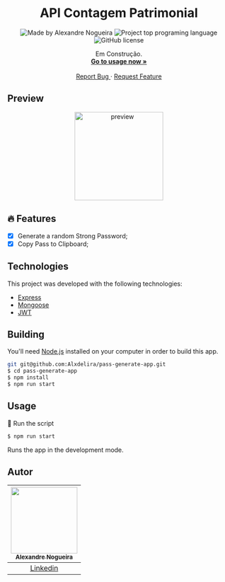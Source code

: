 <div align="center">
 
  <!-- project name -->
  <h1 align="center">API Contagem Patrimonial</h1>
  
  <!-- project badges -->
  <p align="center">
 <!--
   <img 
      alt="Project programing languages count" 
      src="https://img.shields.io/github/languages/count/felipeAguiarCode/node-js-bulk-downloader?color=6A57D5"
    >
 -->
  <!--
    <img 
      alt="Last commit on GitHub" 
      src="https://img.shields.io/github/last-commit/felipeAguiarCode/node-js-bulk-downloader?color=6A57D5"
    >
  -->
    <img 
      alt="Made by Alexandre Nogueira" 
      src="https://img.shields.io/badge/made%20by-Alexandre%20Nogueira-%20?color=6A57D5"
    >
    <img 
      alt="Project top programing language" 
      src="https://img.shields.io/github/languages/top/Alxdelira/pass-generate-app?color=6A57D5"
    >
    <!-- <img 
      alt="Repository size" 
      src="https://img.shields.io/github/repo-size/Alxdelira/pass-generate-app?color=6A57D5"
    > -->
    <img 
      alt="GitHub license" 
      src="https://img.shields.io/github/license/Alxdelira/pass-generate-app?color=6A57D5"
    >
  </p> 

  <!-- project description and menu -->
  <p align="center">
      Em Construção.
    <br />
    <a 
      href="## Usage">
      <strong>Go to usage now »</strong>
    </a>
    <br />
    <br />
    <a 
      href="https://github.com/Alxdelira/api-jfro/issues">
      Report Bug
    </a>
    ·
    <a 
      href="https://github.com/Alxdelira/api-jfro/issues/new">
      Request Feature
    </a>
  </p>
</div>

## Preview

<div align="center">
  <a href="#">
      <img src="./assets/modelo.png" width="200" alt="preview" />
  </a>
</div>

## 🔥 Features
- [x] Generate a random Strong Password;
- [x] Copy Pass to Clipboard;

## Technologies

This project was developed with the following technologies:

-   [Express](https://reactnative.dev/)
-   [Mongoose](https://docs.expo.dev/)
-   [JWT]()



## Building

You'll need [Node.js](https://nodejs.org) installed on your computer in order to build this app.

```bash
git git@github.com:Alxdelira/pass-generate-app.git
$ cd pass-generate-app
$ npm install
$ npm run start
```


## Usage

🔧 Run the script

```bash
$ npm run start
```


Runs the app in the development mode.<br/>

## Autor

| [<img width="150px"  src="https://avatars.githubusercontent.com/u/102405026?v=4"><br><sub>Alexandre Nogueira</sub>](https://github.com/Alxdelira) |
| :---------------------------------------------------------------------------------------------------------------------------------------: |
|                                             [Linkedin](www.linkedin.com/in/alxdelira)                                             |
